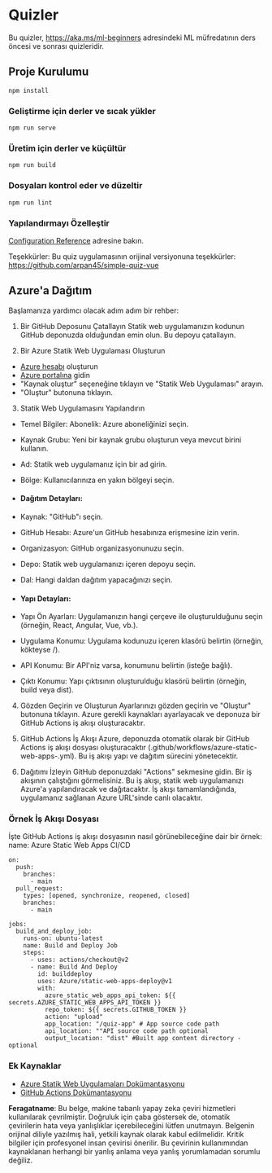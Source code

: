 # Quizler

Bu quizler, https://aka.ms/ml-beginners adresindeki ML müfredatının ders öncesi ve sonrası quizleridir.

## Proje Kurulumu

```
npm install
```

### Geliştirme için derler ve sıcak yükler

```
npm run serve
```

### Üretim için derler ve küçültür

```
npm run build
```

### Dosyaları kontrol eder ve düzeltir

```
npm run lint
```

### Yapılandırmayı Özelleştir

[Configuration Reference](https://cli.vuejs.org/config/) adresine bakın.

Teşekkürler: Bu quiz uygulamasının orijinal versiyonuna teşekkürler: https://github.com/arpan45/simple-quiz-vue

## Azure'a Dağıtım

Başlamanıza yardımcı olacak adım adım bir rehber:

1. Bir GitHub Deposunu Çatallayın
Statik web uygulamanızın kodunun GitHub deponuzda olduğundan emin olun. Bu depoyu çatallayın.

2. Bir Azure Statik Web Uygulaması Oluşturun
- [Azure hesabı](http://azure.microsoft.com) oluşturun
- [Azure portalına](https://portal.azure.com) gidin
- "Kaynak oluştur" seçeneğine tıklayın ve "Statik Web Uygulaması" arayın.
- "Oluştur" butonuna tıklayın.

3. Statik Web Uygulamasını Yapılandırın
- Temel Bilgiler: Abonelik: Azure aboneliğinizi seçin.
- Kaynak Grubu: Yeni bir kaynak grubu oluşturun veya mevcut birini kullanın.
- Ad: Statik web uygulamanız için bir ad girin.
- Bölge: Kullanıcılarınıza en yakın bölgeyi seçin.

- #### Dağıtım Detayları:
- Kaynak: "GitHub"ı seçin.
- GitHub Hesabı: Azure'un GitHub hesabınıza erişmesine izin verin.
- Organizasyon: GitHub organizasyonunuzu seçin.
- Depo: Statik web uygulamanızı içeren depoyu seçin.
- Dal: Hangi daldan dağıtım yapacağınızı seçin.

- #### Yapı Detayları:
- Yapı Ön Ayarları: Uygulamanızın hangi çerçeve ile oluşturulduğunu seçin (örneğin, React, Angular, Vue, vb.).
- Uygulama Konumu: Uygulama kodunuzu içeren klasörü belirtin (örneğin, kökteyse /).
- API Konumu: Bir API'niz varsa, konumunu belirtin (isteğe bağlı).
- Çıktı Konumu: Yapı çıktısının oluşturulduğu klasörü belirtin (örneğin, build veya dist).

4. Gözden Geçirin ve Oluşturun
Ayarlarınızı gözden geçirin ve "Oluştur" butonuna tıklayın. Azure gerekli kaynakları ayarlayacak ve deponuza bir GitHub Actions iş akışı oluşturacaktır.

5. GitHub Actions İş Akışı
Azure, deponuzda otomatik olarak bir GitHub Actions iş akışı dosyası oluşturacaktır (.github/workflows/azure-static-web-apps-<name>.yml). Bu iş akışı yapı ve dağıtım sürecini yönetecektir.

6. Dağıtımı İzleyin
GitHub deponuzdaki "Actions" sekmesine gidin.
Bir iş akışının çalıştığını görmelisiniz. Bu iş akışı, statik web uygulamanızı Azure'a yapılandıracak ve dağıtacaktır.
İş akışı tamamlandığında, uygulamanız sağlanan Azure URL'sinde canlı olacaktır.

### Örnek İş Akışı Dosyası

İşte GitHub Actions iş akışı dosyasının nasıl görünebileceğine dair bir örnek:
name: Azure Static Web Apps CI/CD
```
on:
  push:
    branches:
      - main
  pull_request:
    types: [opened, synchronize, reopened, closed]
    branches:
      - main

jobs:
  build_and_deploy_job:
    runs-on: ubuntu-latest
    name: Build and Deploy Job
    steps:
      - uses: actions/checkout@v2
      - name: Build And Deploy
        id: builddeploy
        uses: Azure/static-web-apps-deploy@v1
        with:
          azure_static_web_apps_api_token: ${{ secrets.AZURE_STATIC_WEB_APPS_API_TOKEN }}
          repo_token: ${{ secrets.GITHUB_TOKEN }}
          action: "upload"
          app_location: "/quiz-app" # App source code path
          api_location: ""API source code path optional
          output_location: "dist" #Built app content directory - optional
```

### Ek Kaynaklar
- [Azure Statik Web Uygulamaları Dokümantasyonu](https://learn.microsoft.com/azure/static-web-apps/getting-started)
- [GitHub Actions Dokümantasyonu](https://docs.github.com/actions/use-cases-and-examples/deploying/deploying-to-azure-static-web-app)

**Feragatname**: 
Bu belge, makine tabanlı yapay zeka çeviri hizmetleri kullanılarak çevrilmiştir. Doğruluk için çaba göstersek de, otomatik çevirilerin hata veya yanlışlıklar içerebileceğini lütfen unutmayın. Belgenin orijinal diliyle yazılmış hali, yetkili kaynak olarak kabul edilmelidir. Kritik bilgiler için profesyonel insan çevirisi önerilir. Bu çevirinin kullanımından kaynaklanan herhangi bir yanlış anlama veya yanlış yorumlamadan sorumlu değiliz.